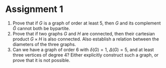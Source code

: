 # Assignment 1

1. Prove that if $G$ is a graph of order at least 5, then $G$ and its complement $\bar G$ cannot both be bypartite.
2. Prove that if two graphs $G$ and $H$ are connected, then their cartesian product $G\times H$ is also connected. Also establish a relation between the diameters of the three graphs.
3. Can we have a graph of order $6$ with $\delta(G) = 1$, $\Delta(G) = 5$, and at least three vertices of degree $4$? Either explicitly construct such a graph, or prove that it is not possible.
